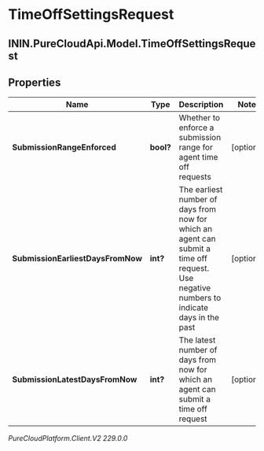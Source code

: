 # TimeOffSettingsRequest

## ININ.PureCloudApi.Model.TimeOffSettingsRequest

## Properties

|Name | Type | Description | Notes|
|------------ | ------------- | ------------- | -------------|
| **SubmissionRangeEnforced** | **bool?** | Whether to enforce a submission range for agent time off requests | [optional] |
| **SubmissionEarliestDaysFromNow** | **int?** | The earliest number of days from now for which an agent can submit a time off request.  Use negative numbers to indicate days in the past | [optional] |
| **SubmissionLatestDaysFromNow** | **int?** | The latest number of days from now for which an agent can submit a time off request | [optional] |



_PureCloudPlatform.Client.V2 229.0.0_

